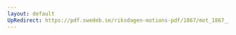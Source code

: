 ```yaml
---
layout: default
UpRedirect: https://pdf.swedeb.se/riksdagen-motions-pdf/1867/mot_1867__fk__00018/mot_1867__fk__00018_003.pdf
---
```

